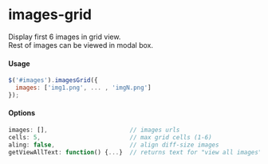 # images-grid
Display first 6 images in grid view.<br>
Rest of images can be viewed in modal box.
#### Usage
```javascript
$('#images').imagesGrid({
  images: ['img1.png', ... , 'imgN.png']
});
```
#### Options
```javascript
images: [],                       // images urls
cells: 5,                         // max grid cells (1-6)
aling: false,                     // align diff-size images
getViewAllText: function() {...}  // returns text for "view all images" link
```
